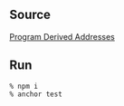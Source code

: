 ## Source
[Program Derived Addresses](https://www.anchor-lang.com/docs/pdas)

## Run
```
% npm i
% anchor test
```